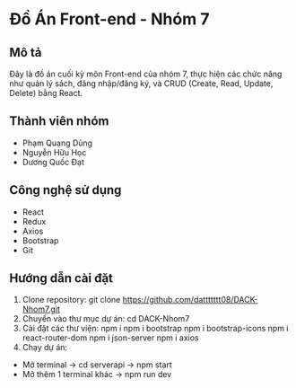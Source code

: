 # Đồ Án Front-end - Nhóm 7

## Mô tả
Đây là đồ án cuối kỳ môn Front-end của nhóm 7, thực hiện các chức năng như quản lý sách, đăng nhập/đăng ký, và CRUD (Create, Read, Update, Delete) bằng React.

## Thành viên nhóm
- Phạm Quang Dũng
- Nguyễn Hữu Học
- Dương Quốc Đạt
## Công nghệ sử dụng
- React
- Redux
- Axios
- Bootstrap
- Git

## Hướng dẫn cài đặt
1. Clone repository: git clone https://github.com/dattttttt08/DACK-Nhom7.git
2. Chuyển vào thư mục dự án: cd DACK-Nhom7
3. Cài đặt các thư viện: 
  npm i
  npm i bootstrap
  npm i bootstrap-icons
  npm i react-router-dom
  npm i json-server
  npm i axios
4. Chạy dự án: 
  + Mở terminal -> cd serverapi -> npm start
  + Mở thêm 1 terminal khác -> npm run dev
